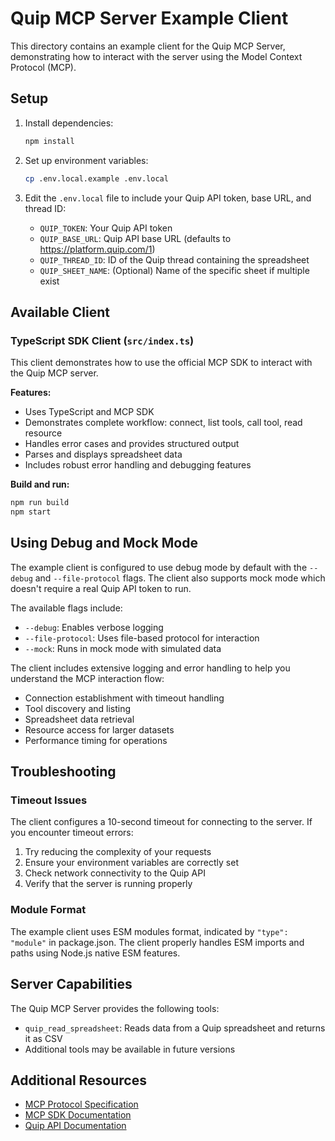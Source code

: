 # Quip MCP Server Example Client

This directory contains an example client for the Quip MCP Server, demonstrating how to interact with the server using the Model Context Protocol (MCP).

## Setup

1. Install dependencies:
   ```bash
   npm install
   ```

2. Set up environment variables:
   ```bash
   cp .env.local.example .env.local
   ```

3. Edit the `.env.local` file to include your Quip API token, base URL, and thread ID:
   - `QUIP_TOKEN`: Your Quip API token
   - `QUIP_BASE_URL`: Quip API base URL (defaults to https://platform.quip.com/1)
   - `QUIP_THREAD_ID`: ID of the Quip thread containing the spreadsheet
   - `QUIP_SHEET_NAME`: (Optional) Name of the specific sheet if multiple exist

## Available Client

### TypeScript SDK Client (`src/index.ts`)

This client demonstrates how to use the official MCP SDK to interact with the Quip MCP server.

**Features:**
- Uses TypeScript and MCP SDK
- Demonstrates complete workflow: connect, list tools, call tool, read resource
- Handles error cases and provides structured output
- Parses and displays spreadsheet data
- Includes robust error handling and debugging features

**Build and run:**
```bash
npm run build
npm start
```

## Using Debug and Mock Mode

The example client is configured to use debug mode by default with the `--debug` and `--file-protocol` flags. The client also supports mock mode which doesn't require a real Quip API token to run.

The available flags include:
- `--debug`: Enables verbose logging
- `--file-protocol`: Uses file-based protocol for interaction
- `--mock`: Runs in mock mode with simulated data

The client includes extensive logging and error handling to help you understand the MCP interaction flow:
- Connection establishment with timeout handling
- Tool discovery and listing
- Spreadsheet data retrieval
- Resource access for larger datasets
- Performance timing for operations

## Troubleshooting

### Timeout Issues

The client configures a 10-second timeout for connecting to the server. If you encounter timeout errors:

1. Try reducing the complexity of your requests
2. Ensure your environment variables are correctly set
3. Check network connectivity to the Quip API
4. Verify that the server is running properly

### Module Format

The example client uses ESM modules format, indicated by `"type": "module"` in package.json. The client properly handles ESM imports and paths using Node.js native ESM features.

## Server Capabilities

The Quip MCP Server provides the following tools:

- `quip_read_spreadsheet`: Reads data from a Quip spreadsheet and returns it as CSV
- Additional tools may be available in future versions

## Additional Resources

- [MCP Protocol Specification](https://github.com/modelcontextprotocol/spec)
- [MCP SDK Documentation](https://github.com/modelcontextprotocol/sdk)
- [Quip API Documentation](https://quip.com/dev/automation/documentation)
